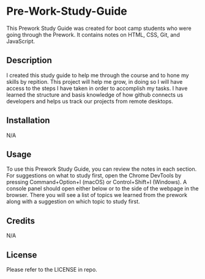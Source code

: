 # Pre-Work-Study-Guide
This Prework Study Guide was created for boot camp students who were going through the Prework. It contains notes on HTML, CSS, Git, and JavaScript.

## Description

I created this study guide to help me through the course and to hone my skills by repition. This project will help me grow, in doing so I will have access to the steps I have taken in order to accomplish my tasks. I have learned the structure and basis knowledge of how github connects us developers and helps us track our projects from remote desktops.

## Installation

N/A

## Usage

To use this Prework Study Guide, you can review the notes in each section. For suggestions on what to study first, open the Chrome DevTools by pressing Command+Option+I (macOS) or Control+Shift+I (Windows). A console panel should open either below or to the side of the webpage in the browser. There you will see a list of topics we learned from the prework along with a suggestion on which topic to study first.

## Credits

N/A

## License

Please refer to the LICENSE in repo.